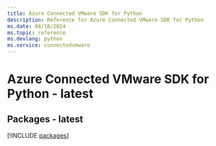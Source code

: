 ```yaml
---
title: Azure Connected VMware SDK for Python
description: Reference for Azure Connected VMware SDK for Python
ms.date: 04/18/2024
ms.topic: reference
ms.devlang: python
ms.service: connectedvmware
---
```

# Azure Connected VMware SDK for Python - latest
## Packages - latest
[!INCLUDE [packages](connected-vmware-index.md)]